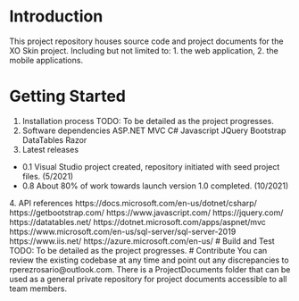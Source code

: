 # Introduction 
This project repository houses source code and project documents for the XO Skin project. Including but not limited to: 1. the web application, 2. the mobile applications.
# Getting Started
1.	Installation process
TODO: To be detailed as the project progresses.
2.	Software dependencies
ASP.NET MVC
C#
Javascript
JQuery
Bootstrap
DataTables
Razor
3.	Latest releases
<ul>
<li>0.1 Visual Studio project created, repository initiated with seed project files. (5/2021)</li>
<li>0.8 About 80% of work towards launch version 1.0 completed. (10/2021)</li>
</ul>
4.	API references
https://docs.microsoft.com/en-us/dotnet/csharp/
https://getbootstrap.com/
https://www.javascript.com/
https://jquery.com/
https://datatables.net/
https://dotnet.microsoft.com/apps/aspnet/mvc
https://www.microsoft.com/en-us/sql-server/sql-server-2019
https://www.iis.net/
https://azure.microsoft.com/en-us/
# Build and Test
TODO: To be detailed as the project progresses. 
# Contribute
You can review the existing codebase at any time and point out any discrepancies to rperezrosario@outlook.com.
There is a ProjectDocuments folder that can be used as a general private repository for project documents accessible to all team members.